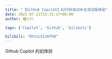 ```yaml
---
title: "【Github Copilot】AI代码自动补全测试版体验"
date: 2021-07-21T15:31:17+08:00
author: 喵小六

tags: ['Copilot', 'Github', 'bilibili']

bilibili: "BV1vL411H7hN"
---
```


Github Copilot 的初体验
